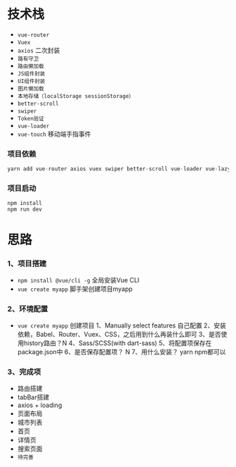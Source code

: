 # 技术栈
- `vue-router`
- `Vuex`
- `axios` 二次封装
- `路有守卫` 
- `路由懒加载`
- `JS组件封装`
- `UI组件封装`
- `图片懒加载`
- `本地存储（localStorage sessionStorage）`
- `better-scroll`
- `swiper`
- `Token验证`
- `vue-loader`
- `vue-touch` 移动端手指事件

### 项目依赖
```javascript
yarn add vue-router axios vuex swiper better-scroll vue-loader vue-lazyload
```
### 项目启动
```
npm install
npm run dev
```

# 思路
### 1、项目搭建
- `npm install @vue/cli -g`  全局安装Vue CLI
- `vue create myapp`   脚手架创建项目myapp

### 2、环境配置
- `vue create myapp` 创建项目
	1、Manually select features  自己配置
	2、安装依赖，Babel、Router、Vuex、CSS，之后用到什么再装什么即可
	3、是否使用history路由？N
	4、Sass/SCSS(with dart-sass)
	5、将配置项保存在package.json中
	6、是否保存配置项？ N
	7、用什么安装？ yarn  npm都可以

### 3、完成项
- 路由搭建
- tabBar搭建
- axios + loading
- 页面布局
- 城市列表
- 首页
- 详情页
- 搜索页面
- `待完善`
